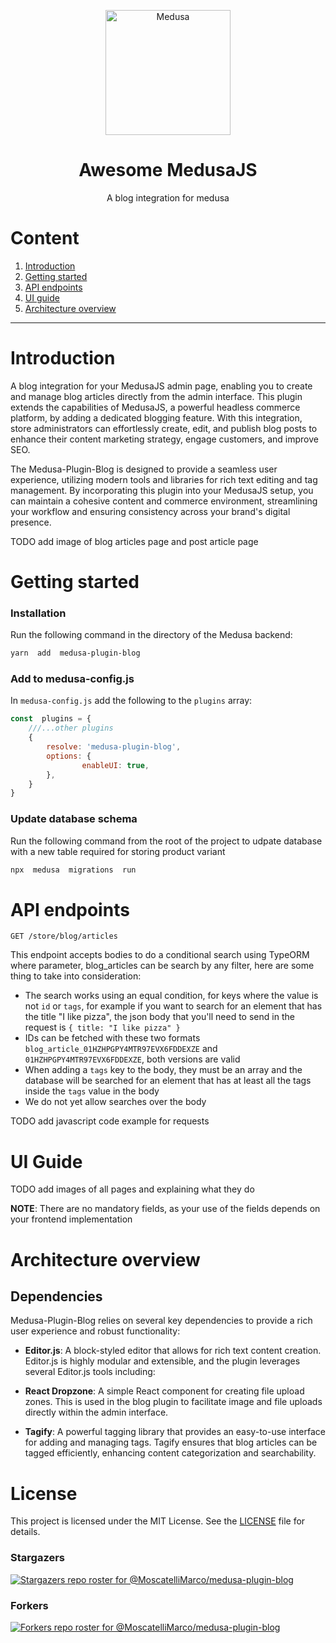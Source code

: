 <div align="center">
  <p align="center">
    <img alt="Medusa" src="https://i.imgur.com/1JHWUTL.png" width="200" />
  </p>
<h1>Awesome MedusaJS</h1>
<p>A blog integration for medusa</p>
</div>

# Content
1. [Introduction](#introduction)
2. [Getting started](#getting-started)
3. [API endpoints](#api-endpoints)
4. [UI guide](#ui-guide)
5. [Architecture overview](architecture-overview)

---

# Introduction

A blog integration for your MedusaJS admin page, enabling you to create and manage blog articles directly from the admin interface. This plugin extends the capabilities of MedusaJS, a powerful headless commerce platform, by adding a dedicated blogging feature. With this integration, store administrators can effortlessly create, edit, and publish blog posts to enhance their content marketing strategy, engage customers, and improve SEO.

The Medusa-Plugin-Blog is designed to provide a seamless user experience, utilizing modern tools and libraries for rich text editing and tag management. By incorporating this plugin into your MedusaJS setup, you can maintain a cohesive content and commerce environment, streamlining your workflow and ensuring consistency across your brand's digital presence.

TODO add image of blog articles page and post article page


# Getting started  

### Installation

Run the following command in the directory of the Medusa backend:

```bash
yarn  add  medusa-plugin-blog
```

### Add to medusa-config.js

In `medusa-config.js` add the following to the `plugins` array:
  
```js
const  plugins = {
	///...other plugins
	{
		resolve: 'medusa-plugin-blog',
		options: {
				enableUI: true,
		},
	}
}
```

### Update database schema

Run the following command from the root of the project to udpate database with a new table required for storing product variant

```bash
npx  medusa  migrations  run
```
  
# API endpoints

``GET /store/blog/articles``

This endpoint accepts bodies to do a conditional search using TypeORM where parameter, blog_articles can be search by any filter, here are some thing to take into consideration:

- The search works using an equal condition, for keys where the value is not `id` or `tags`, for example if you want to search for an element that has the title "I like pizza", the json body that you'll need to send in the request is `{ title: "I like pizza" }`
- IDs can be fetched with these two formats `blog_article_01HZHPGPY4MTR97EVX6FDDEXZE` and `01HZHPGPY4MTR97EVX6FDDEXZE`, both versions are valid
- When adding a `tags` key to the body, they must be an array and the database will be searched for an element that has at least all the tags inside the `tags` value in the body
- We do not yet allow searches over the body

TODO add javascript code example for requests
 
# UI Guide

TODO add images of all pages and explaining what they do

**NOTE**: There are no mandatory fields, as your use of the fields depends on your frontend implementation

# Architecture overview


## Dependencies

Medusa-Plugin-Blog relies on several key dependencies to provide a rich user experience and robust functionality:

-   **Editor.js**: A block-styled editor that allows for rich text content creation. Editor.js is highly modular and extensible, and the plugin leverages several Editor.js tools including:
-   **React Dropzone**: A simple React component for creating file upload zones. This is used in the blog plugin to facilitate image and file uploads directly within the admin interface.
    
-   **Tagify**: A powerful tagging library that provides an easy-to-use interface for adding and managing tags. Tagify ensures that blog articles can be tagged efficiently, enhancing content categorization and searchability.

# License

This project is licensed under the MIT License. See the [LICENSE](LICENSE) file for details.

### Stargazers
[![Stargazers repo roster for @MoscatelliMarco/medusa-plugin-blog](https://reporoster.com/stars/MoscatelliMarco/medusa-plugin-blog)](https://github.com/MoscatelliMarco/medusa-plugin-blog/stargazers)

### Forkers
[![Forkers repo roster for @MoscatelliMarco/medusa-plugin-blog](https://reporoster.com/forks/MoscatelliMarco/medusa-plugin-blog)](https://github.com/MoscatelliMarco/medusa-plugin-blog/network/members)